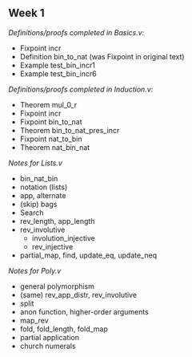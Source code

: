 ## Week 1

*Definitions/proofs completed in Basics.v:*
- Fixpoint incr
- Definition bin_to_nat (was Fixpoint in original text)
- Example test_bin_incr1
- Example test_bin_incr6

*Definitions/proofs completed in Induction.v:*
- Theorem mul_0_r
- Fixpoint incr
- Fixpoint bin_to_nat
- Theorem bin_to_nat_pres_incr
- Fixpoint nat_to_bin
- Theorem nat_bin_nat 

*Notes for Lists.v*
- bin_nat_bin
- notation (lists)
- app, alternate
- (skip) bags
- Search
- rev_length, app_length
- rev_involutive
  - involution_injective
  - rev_injective
- partial_map, find, update_eq, update_neq

*Notes for Poly.v*
- general polymorphism
- (same) rev_app_distr, rev_involutive 
- split
- anon function, higher-order arguments
- map_rev
- fold, fold_length, fold_map
- partial application
- church numerals
